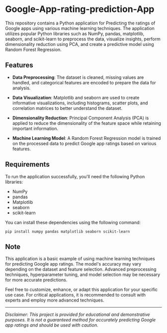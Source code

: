 # Google-App-rating-prediction-App


This repository contains a Python application for Predicting the ratings of Google apps using various machine learning techniques. The application utilizes popular Python libraries such as NumPy, pandas, matplotlib, seaborn, and scikit-learn to preprocess the data, visualize insights, perform dimensionality reduction using PCA, and create a predictive model using Random Forest Regression.

## Features

- **Data Preprocessing**: The dataset is cleaned, missing values are handled, and categorical features are encoded to prepare the data for analysis.

- **Data Visualization**: Matplotlib and seaborn are used to create informative visualizations, including histograms, scatter plots, and correlation matrices to better understand the dataset.

- **Dimensionality Reduction**: Principal Component Analysis (PCA) is applied to reduce the dimensionality of the feature space while retaining important information.

- **Machine Learning Model**: A Random Forest Regression model is trained on the processed data to predict Google app ratings based on various features.

## Requirements

To run the application successfully, you'll need the following Python libraries:

- NumPy
- pandas
- Matplotlib
- seaborn
- scikit-learn

You can install these dependencies using the following command:

```
pip install numpy pandas matplotlib seaborn scikit-learn
```

## Note

This application is a basic example of using machine learning techniques for predicting Google app ratings. The model's accuracy may vary depending on the dataset and feature selection. Advanced preprocessing techniques, hyperparameter tuning, and model selection may be necessary for more accurate predictions.

Feel free to customize, enhance, or adapt this application for your specific use case. For critical applications, it is recommended to consult with experts and employ more advanced techniques.

---

*Disclaimer: This project is provided for educational and demonstrative purposes. It is not a guaranteed method for accurately predicting Google app ratings and should be used with caution.*
